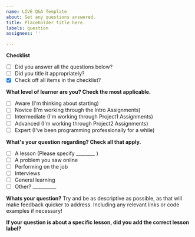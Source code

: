 ```yaml
---
name: LIVE Q&A Template
about: Get any questions answered.
title: Placeholder title here.
labels: question
assignees: ''

---
```


**Checklist**
- [ ] Did you answer all the questions below?
- [ ] Did you title it appropriately?
- [x] Check off all items in the checklist?

**What level of learner are you? Check the most applicable.**
- [ ] Aware (I'm thinking about starting)
- [ ] Novice (I'm working through the Intro Assignments)
- [ ] Intermediate (I'm working through Project1 Assignments)
- [ ] Advanced (I'm working through Project2 Assignments)
- [ ] Expert (I've been programming professionally for a while)

**What's your question regarding? Check all that apply.**
- [ ] A lesson (Please specify ________ )
- [ ] A problem you saw online
- [ ] Performing on the job
- [ ] Interviews
- [ ] General learning
- [ ] Other? __________

**Whats your question?**
Try and be as descriptive as possible, as that will make feedback quicker to address. Including any relevant links or code examples if necessary!

**If your question is about a specific lesson, did you add the correct lesson label?**
